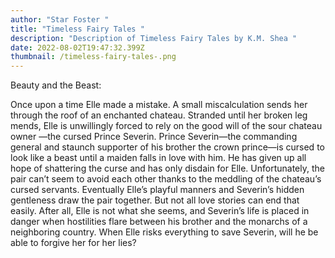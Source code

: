 ```yaml
---
author: "Star Foster "
title: "Timeless Fairy Tales "
description: "Description of Timeless Fairy Tales by K.M. Shea "
date: 2022-08-02T19:47:32.399Z
thumbnail: /timeless-fairy-tales-.png
---
```

Beauty and the Beast:

Once upon a time Elle made a mistake. A small miscalculation sends her through the roof of an enchanted chateau. Stranded until her broken leg mends, Elle is unwillingly forced to rely on the good will of the sour chateau owner —the cursed Prince Severin. Prince Severin—the commanding general and staunch supporter of his brother the crown prince—is cursed to look like a beast until a maiden falls in love with him. He has given up all hope of shattering the curse and has only disdain for Elle. Unfortunately, the pair can’t seem to avoid each other thanks to the meddling of the chateau’s cursed servants. Eventually Elle’s playful manners and Severin’s hidden gentleness draw the pair together. But not all love stories can end that easily. After all, Elle is not what she seems, and Severin’s life is placed in danger when hostilities flare between his brother and the monarchs of a neighboring country. When Elle risks everything to save Severin, will he be able to forgive her for her lies?